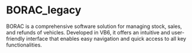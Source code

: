 # BORAC_legacy
BORAC is a comprehensive software solution for managing stock, sales, and refunds of vehicles. Developed in VB6, it offers an intuitive and user-friendly interface that enables easy navigation and quick access to all key functionalities.
